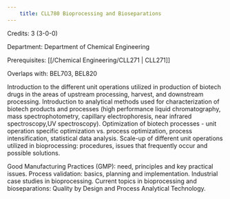 ```yaml
---
    title: CLL780 Bioprocessing and Bioseparations
---
```

Credits: 3 (3-0-0)

Department: Department of Chemical Engineering

Prerequisites: [[/Chemical Engineering/CLL271 | CLL271]]

Overlaps with: BEL703, BEL820

Introduction to the different unit operations utilized in production of biotech drugs in the areas of upstream processing, harvest, and downstream processing. Introduction to analytical methods used for characterization of biotech products and processes (high performance liquid chromatography, mass spectrophotometry, capillary electrophoresis, near infrared spectroscopy,UV spectroscopy). Optimization of biotech processes - unit operation specific optimization vs. process optimization, process intensification, statistical data analysis. Scale-up of different unit operations utilized in bioprocessing: procedures, issues that frequently occur and possible solutions.

Good Manufacturing Practices (GMP): need, principles and key practical issues. Process validation: basics, planning and implementation. Industrial case studies in bioprocessing. Current topics in bioprocessing and bioseparations: Quality by Design and Process Analytical Technology.